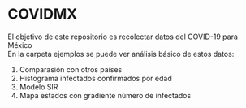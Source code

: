 # COVIDMX  
El objetivo de este repositorio es recolectar datos del COVID-19 para México  
En la carpeta ejemplos se puede ver análisis básico de estos datos: 
1. Comparasión con otros países
2. Histograma infectados confirmados por edad
3. Modelo SIR
4. Mapa estados con gradiente número de infectados
